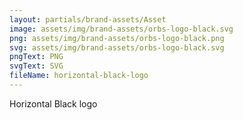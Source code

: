 ```yaml
---
layout: partials/brand-assets/Asset
image: assets/img/brand-assets/orbs-logo-black.svg
png: assets/img/brand-assets/orbs-logo-black.png
svg: assets/img/brand-assets/orbs-logo-black.svg
pngText: PNG
svgText: SVG
fileName: horizontal-black-logo
---
```


Horizontal Black logo